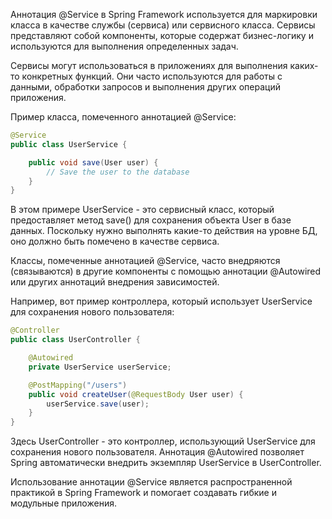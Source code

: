 Аннотация @Service в Spring Framework используется для маркировки класса в качестве службы (сервиса) или сервисного класса. Сервисы представляют собой компоненты, которые содержат бизнес-логику и используются для выполнения определенных задач.

Сервисы могут использоваться в приложениях для выполнения каких-то конкретных функций. Они часто используются для работы с данными, обработки запросов и выполнения других операций приложения.

Пример класса, помеченного аннотацией @Service:

```java
@Service
public class UserService {

    public void save(User user) {
        // Save the user to the database
    }
}
```

В этом примере UserService - это сервисный класс, который предоставляет метод save() для сохранения объекта User в базе данных. Поскольку нужно выполнять какие-то действия на уровне БД, оно должно быть помечено в качестве сервиса. 

Классы, помеченные аннотацией @Service, часто внедряются (связываются) в другие компоненты с помощью аннотации @Autowired или других аннотаций внедрения зависимостей. 

Например, вот пример контроллера, который использует UserService для сохранения нового пользователя:

```java
@Controller
public class UserController {

    @Autowired
    private UserService userService;

    @PostMapping("/users")
    public void createUser(@RequestBody User user) {
        userService.save(user);
    }
}
```

Здесь UserController - это контроллер, использующий UserService для сохранения нового пользователя. Аннотация @Autowired позволяет Spring автоматически внедрить экземпляр UserService в UserController.

Использование аннотации @Service является распространенной практикой в Spring Framework и помогает создавать гибкие и модульные приложения.